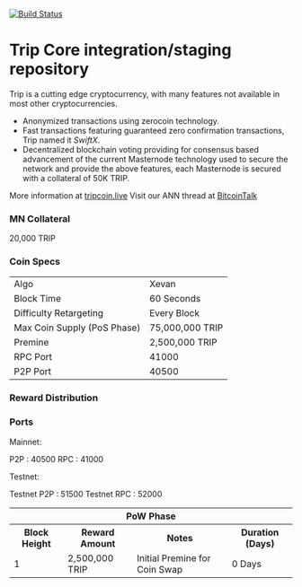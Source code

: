 
[![Build Status](https://travis-ci.org/trip-project/trip.svg?branch=master)](https://travis-ci.org/trip-project/trip)
# Trip Core integration/staging repository


Trip is a cutting edge cryptocurrency, with many features not available in most other cryptocurrencies.
- Anonymized transactions using zerocoin technology.
- Fast transactions featuring guaranteed zero confirmation transactions, Trip named it _SwiftX_.
- Decentralized blockchain voting providing for consensus based advancement of the current Masternode
  technology used to secure the network and provide the above features, each Masternode is secured
  with a collateral of 50K TRIP.

More information at [tripcoin.live](https://www.tripcoin.live) Visit our ANN thread at [BitcoinTalk](https://bitcointalk.org/index.php?topic=506320.0)

### MN Collateral
20,000 TRIP

### Coin Specs
<table>
<tr><td>Algo</td><td>Xevan</td></tr>
<tr><td>Block Time</td><td>60 Seconds</td></tr>
<tr><td>Difficulty Retargeting</td><td>Every Block</td></tr>
<tr><td>Max Coin Supply (PoS Phase)</td><td>75,000,000 TRIP</td></tr>
<tr><td>Premine</td><td>2,500,000 TRIP</td></tr>
<tr><td>RPC Port</td><td>41000</td></tr>
<tr><td>P2P Port</td><td>40500</td></tr>
</table>


### Reward Distribution

<table>
<th colspan=4>PoW Phase</th>
<tr><th>Block Height</th><th>Reward Amount</th><th>Notes</th><th>Duration (Days)</th></tr>
<tr><td>1</td><td>2,500,000 TRIP</td><td>Initial Premine for Coin Swap</td><td>0 Days</td></tr>

### Ports

Mainnet:
 
P2P : 40500
RPC : 41000

Testnet:

Testnet P2P : 51500
Testnet RPC : 52000